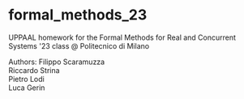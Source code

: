 # formal_methods_23
UPPAAL homework for the Formal Methods for Real and Concurrent Systems '23 class @ Politecnico di Milano

Authors:
Filippo Scaramuzza  
Riccardo Strina  
Pietro Lodi  
Luca Gerin  
